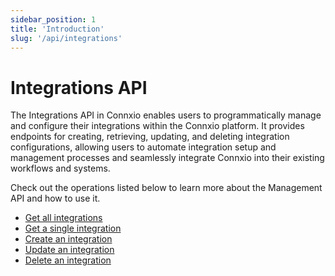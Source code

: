 ```yaml
---
sidebar_position: 1
title: 'Introduction'
slug: '/api/integrations'
---
```


# Integrations API

The Integrations API in Connxio enables users to programmatically manage and configure their integrations within the Connxio platform. It provides endpoints for creating, retrieving, updating, and deleting integration configurations, allowing users to automate integration setup and management processes and seamlessly integrate Connxio into their existing workflows and systems.

Check out the operations listed below to learn more about the Management API and how to use it.
- [Get all integrations](/api/integrations/get-all-integrations)
- [Get a single integration](/api/integrations/get-single-integration)
- [Create an integration](/api/integrations/create-integration)
- [Update an integration](/api/integrations/update-integration)
- [Delete an integration](/api/integrations/delete-integration)